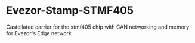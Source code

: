 # Evezor-Stamp-STMF405
Castellated carrier for the stmf405 chip with CAN networking and memory for Evezor's Edge network
